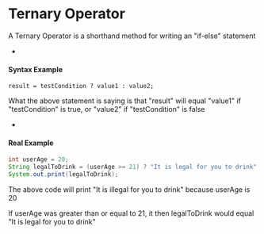 # Ternary Operator

A Ternary Operator is a shorthand method for writing an "if-else" statement

-

#### Syntax Example

```
result = testCondition ? value1 : value2;
```

What the above statement is saying is that "result" will equal "value1" if "testCondition" is true, or "value2" if "testCondition" is false

-

#### Real Example

```java
int userAge = 20;
String legalToDrink = (userAge >= 21) ? "It is legal for you to drink" : "It is illegal for you to drink";
System.out.print(legalToDrink);
```

The above code will print "It is illegal for you to drink" because userAge is 20

If userAge was greater than or equal to 21, it then legalToDrink would equal "It is legal for you to drink"
